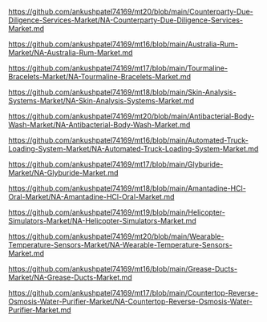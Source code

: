 <p><a href="https://github.com/ankushpatel74169/mt20/blob/main/Counterparty-Due-Diligence-Services-Market/NA-Counterparty-Due-Diligence-Services-Market.md">https://github.com/ankushpatel74169/mt20/blob/main/Counterparty-Due-Diligence-Services-Market/NA-Counterparty-Due-Diligence-Services-Market.md</a></p><p><a href="https://github.com/ankushpatel74169/mt16/blob/main/Australia-Rum-Market/NA-Australia-Rum-Market.md">https://github.com/ankushpatel74169/mt16/blob/main/Australia-Rum-Market/NA-Australia-Rum-Market.md</a></p><p><a href="https://github.com/ankushpatel74169/mt17/blob/main/Tourmaline-Bracelets-Market/NA-Tourmaline-Bracelets-Market.md">https://github.com/ankushpatel74169/mt17/blob/main/Tourmaline-Bracelets-Market/NA-Tourmaline-Bracelets-Market.md</a></p><p><a href="https://github.com/ankushpatel74169/mt18/blob/main/Skin-Analysis-Systems-Market/NA-Skin-Analysis-Systems-Market.md">https://github.com/ankushpatel74169/mt18/blob/main/Skin-Analysis-Systems-Market/NA-Skin-Analysis-Systems-Market.md</a></p><p><a href="https://github.com/ankushpatel74169/mt20/blob/main/Antibacterial-Body-Wash-Market/NA-Antibacterial-Body-Wash-Market.md">https://github.com/ankushpatel74169/mt20/blob/main/Antibacterial-Body-Wash-Market/NA-Antibacterial-Body-Wash-Market.md</a></p><p><a href="https://github.com/ankushpatel74169/mt16/blob/main/Automated-Truck-Loading-System-Market/NA-Automated-Truck-Loading-System-Market.md">https://github.com/ankushpatel74169/mt16/blob/main/Automated-Truck-Loading-System-Market/NA-Automated-Truck-Loading-System-Market.md</a></p><p><a href="https://github.com/ankushpatel74169/mt17/blob/main/Glyburide-Market/NA-Glyburide-Market.md">https://github.com/ankushpatel74169/mt17/blob/main/Glyburide-Market/NA-Glyburide-Market.md</a></p><p><a href="https://github.com/ankushpatel74169/mt18/blob/main/Amantadine-HCl-Oral-Market/NA-Amantadine-HCl-Oral-Market.md">https://github.com/ankushpatel74169/mt18/blob/main/Amantadine-HCl-Oral-Market/NA-Amantadine-HCl-Oral-Market.md</a></p><p><a href="https://github.com/ankushpatel74169/mt19/blob/main/Helicopter-Simulators-Market/NA-Helicopter-Simulators-Market.md">https://github.com/ankushpatel74169/mt19/blob/main/Helicopter-Simulators-Market/NA-Helicopter-Simulators-Market.md</a></p><p><a href="https://github.com/ankushpatel74169/mt20/blob/main/Wearable-Temperature-Sensors-Market/NA-Wearable-Temperature-Sensors-Market.md">https://github.com/ankushpatel74169/mt20/blob/main/Wearable-Temperature-Sensors-Market/NA-Wearable-Temperature-Sensors-Market.md</a></p><p><a href="https://github.com/ankushpatel74169/mt16/blob/main/Grease-Ducts-Market/NA-Grease-Ducts-Market.md">https://github.com/ankushpatel74169/mt16/blob/main/Grease-Ducts-Market/NA-Grease-Ducts-Market.md</a></p><p><a href="https://github.com/ankushpatel74169/mt17/blob/main/Countertop-Reverse-Osmosis-Water-Purifier-Market/NA-Countertop-Reverse-Osmosis-Water-Purifier-Market.md">https://github.com/ankushpatel74169/mt17/blob/main/Countertop-Reverse-Osmosis-Water-Purifier-Market/NA-Countertop-Reverse-Osmosis-Water-Purifier-Market.md</a></p>
